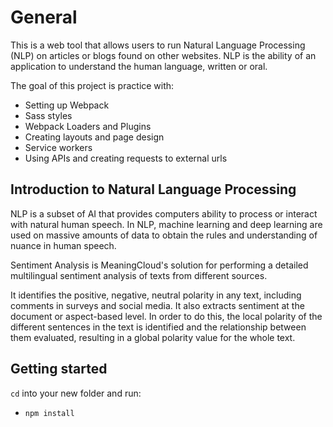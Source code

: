 # General

This is a web tool that allows users to run Natural Language Processing (NLP) on articles or blogs found on other websites. NLP is the ability of an application to understand the human language, written or oral.

The goal of this project is practice with:
- Setting up Webpack
- Sass styles
- Webpack Loaders and Plugins
- Creating layouts and page design
- Service workers
- Using APIs and creating requests to external urls

## Introduction to Natural Language Processing

NLP is a subset of AI that provides computers ability to process or interact with natural human speech. In NLP, machine learning and deep learning are used on massive amounts of data to obtain the rules and understanding of nuance in human speech.

Sentiment Analysis is MeaningCloud's solution for performing a detailed multilingual sentiment analysis of texts from different sources.

It identifies the positive, negative, neutral polarity in any text, including comments in surveys and social media. It also extracts sentiment at the document or aspect-based level. In order to do this, the local polarity of the different sentences in the text is identified and the relationship between them evaluated, resulting in a global polarity value for the whole text.

## Getting started

`cd` into your new folder and run:
- `npm install`
